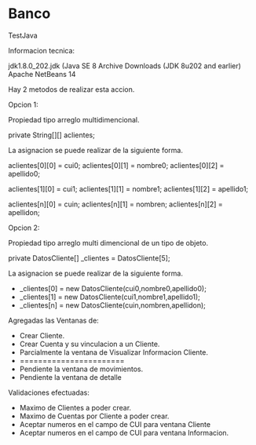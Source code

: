 # Banco
TestJava

Informacion tecnica:

jdk1.8.0_202.jdk (Java SE 8 Archive Downloads (JDK 8u202 and earlier)
Apache NetBeans 14

Hay 2 metodos de realizar esta accion.

Opcion 1:

Propiedad tipo arreglo multidimencional.

  private String[][] aclientes; 

La asignacion se puede realizar de la siguiente forma.

  aclientes[0][0] = cui0;
  aclientes[0][1] = nombre0;
  aclientes[0][2] = apellido0;
  
  aclientes[1][0] = cui1;
  aclientes[1][1] = nombre1;
  aclientes[1][2] = apellido1;
  
  aclientes[n][0] = cuin;
  aclientes[n][1] = nombren;
  aclientes[n][2] = apellidon;
  
Opcion 2:

Propiedad tipo arreglo multi dimencional de un tipo de objeto.

  private DatosCliente[] _clientes = DatosCliente[5];
  
La asignacion se puede realizar de la siguiente forma.

 * _clientes[0] = new DatosCliente(cui0,nombre0,apellido0);
 * _clientes[1] = new DatosCliente(cui1,nombre1,apellido1);
 * _clientes[n] = new DatosCliente(cuin,nombren,apellidon);
 
 Agregadas las Ventanas de:
 
 - Crear Cliente.
 - Crear Cuenta y su vinculacion a un Cliente.
 - Parcialmente la ventana de Visualizar Informacion Cliente.
 - =======================
 - Pendiente la ventana de movimientos.
 - Pendiente la ventana de detalle
 
 Validaciones efectuadas:
 
 - Maximo de Clientes a poder crear.
 - Maximo de Cuentas por Cliente a poder crear.
 - Aceptar numeros en el campo de CUI para ventana Cliente
 - Aceptar numeros en el campo de CUI para ventana Informacion.
 
 
